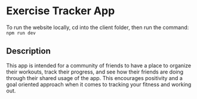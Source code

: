 # Exercise Tracker App

To run the website locally, cd into the client folder, then run the command: 
```npm run dev```

## Description

This app is intended for a community of friends to have a place to organize their workouts, track their progress, and see how their friends are doing through their shared usage of the app. This encourages positivity and a goal oriented approach when it comes to tracking your fitness and working out.
